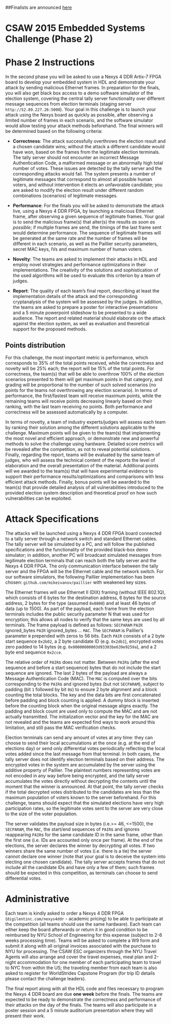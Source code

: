 ##Finalists are announced [here](esc2015_finalists.md)

CSAW 2015 Embedded Systems Challenge (Phase 2)
==============================================

Phase 2 Instructions
====================

In the second phase you will be asked to use a Nexys 4 DDR Artix-7
FPGA board to develop your embedded system in HDL and demonstrate
your attack by sending malicious Ethernet frames. In preparation for
the finals, you will also get black box access to a demo software
simulator of the election system, covering the central tally server
functionality over different message sequences from
election terminals (staging server `http://52.89.227.26:5000`). Your goal in this challenge is to launch your
attack using the Nexys board as quickly as possible, after observing
a limited number of frames in each scenario, and the software
simulator would allow testing your attack methods beforehand. The
final winners will be determined based on the following criteria:

-   **Correctness**: The attack successfully overthrows the election
	result and a chosen candidate wins; without the attack a
	different candidate would have won, based on the frames from the
	legitimate election terminals. The tally server should not
	encounter an incorrect Message Authentication Code, a malformed
	message or an abnormally high total number of votes. These
	issues are detected by the tally server and the corresponding
	attacks would fail. The system presents a number of legitimate
	messages that correspond to almost all possible human voters,
	and without intervention it elects an unfavorable candidate; you
	are asked to modify the election result under different random
	combinations (scenarios) of legitimate messages.

-   **Performance**: For the finals you will be asked to demonstrate
	the attack live, using a Nexys 4 DDR FPGA, by launching a
	malicious Ethernet frame, after observing a given sequence of
	legitimate frames. Your goal is to send the malicious frame(s)
	that alter(s) the results *as soon as possible*; if multiple
	frames are send, the timings of the last frame sent would
	determine performance. The sequence of legitimate frames will be
	generated at the same rate and the number of frames will be
	different in each scenario, as well as the Paillier security
	parameters, secret MAC keys, IVs and maximum number of
	human voters.

-   **Novelty**: The teams are asked to implement their attacks in HDL
	and employ novel strategies and performance optimizations in
	their implementations. The creativity of the solutions and
	sophistication of the used algorithms will be used to evaluate
	this criterion by a team of judges.

-   **Report**: The quality of each team’s final report, describing at
	least the implementation details of the attack and the
	corresponding cryptanalysis of the system will be assessed by
	the judges. In addition, the teams are asked to prepare a poster
	for interactive presentations and a 5 minute powerpoint
	slideshow to be presented to a wide audience. The report and
	related material should elaborate on the attack against the
	election system, as well as evaluation and theoretical support
	for the proposed methods.

Points distribution
-------------------

For this challenge, the most important metric is performance, which
corresponds to 35% of the total points received, while the correctness
and novelty will be 25% each; the report will be 15% of the total
points. For correctness, the team(s) that will be able to overthrow 100%
of the election scenarios presented to them will get maximum points in
that category, and grading will be proportional to the number of such
solved scenarios (no points for the teams not overthrowing any election
scenario). In terms of performance, the first/fastest team will receive
maximum points, while the remaining teams will receive points decreasing
linearly based on their ranking, with the last team receiving no points.
Both performance and correctness will be assessed automatically by a
computer.

In terms of novelty, a team of industry experts/judges will assess each
team by ranking their solution among the different solutions applicable
to the challenge. Maximum points will be given to the team(s) that
implementing the most novel and efficient approach, or demonstrate new
and powerful methods to solve the challenge using hardware. Detailed
score metrics will be revealed after the competition, as not to reveal
potential solutions. Finally, regarding the report, teams will be
evaluated by the same team of judges, who will assess the technical
content of the reports the level of elaboration and the overall
presentation of the material. Additional points will we awarded to the
team(s) that will have experimental evidence to support their
performance results/optimizations and comparisons with less efficient
attack methods. Finally, bonus points will be awarded to the team(s)
that provide detailed analysis of all vulnerabilities introduced to the
provided election system description and theoretical proof on how such
vulnerabilities can be exploited.

Attack Specifications
=====================

The attacks will be launched using a Nexys 4 DDR FPGA board connected to
a tally server through a network switch and standard Ethernet cables.
The tally server will be simulated by a PC, and will follow the
published specifications and the functionality of the provided black-box
demo simulator; in addition, another PC will broadcast simulated
messages from legitimate election terminals that can reach both the
tally server and the Nexys 4 DDR FPGA. The only communication interface
between the tally server and the FPGA will be the Ethernet cable and the
network switch. For our software simulators, the following Paillier
implementation has been chosen: `github.com/mikeivanov/paillier`
with weakened key sizes.

The Ethernet frames will use Ethernet II (DIX) framing (without ‎IEEE
802.1Q), which consists of 6 bytes for the destination address, 6 bytes
for the source address, 2 bytes for the type (assumed `0x0800`) and at
least 46 bytes of data (up to 1500). As part of the payload, each frame
from the election terminals includes the public security parameter N
that was used for encryption; this allows all nodes to verify that the
same keys are used by all terminals. The frame payload is defined as
follows: `SECPARAM` `PAIR` ignored\_bytes `PAIR` ignored\_bytes ... `MAC`. The
`SECPARAM` is Paillier’s parameter `N` prepended with zeros to 56 bits. Each
`PAIR` consists of a 2 byte start sequence `0x2b02`, a 2 byte candidate ID
(e.g. `0x2db1`), encrypted votes zero padded to 14 bytes (e.g.
`0x00000000003d93303be639e9259a`), and a 2 byte end sequence `0x2cce`.

The relative order of `PAIR`s does not matter. Between `PAIR`s (after the
end sequence and before a start sequence) bytes that do not include the
start sequence are ignored. The last 2 bytes of the payload are always a
Message Authentication Code (MAC). The `MAC` is computed over the bits
corresponding to the `PAIR`s and ignored bytes (but not `SECPARAM`), subject
to padding (bit `1` followed by bit `0`s) to ensure 2 byte alignment and a
block counting the total blocks. The key and the data bits are first
concatenated before padding and block counting is applied. A dummy block
is inserted before the counting block when the original message aligns
exactly. The padding and block count are used only to compute the MAC
and are not actually transmitted. The initialization vector and the key
for the MAC are not revealed and the teams are expected find ways to
work around this limitation, and still pass the MAC verification checks.

Election terminals can send any amount of votes at any time: they can
choose to send their local accumulations at the once (e.g. at the end of
elections day) or send only differential votes periodically reflecting
the local votes added since the last message from that terminal. In both
cases, the tally server does not identify election terminals based on
their address. The encrypted votes in the system are accumulated by the
server using the additive property of Paillier. The plaintext numbers
representing votes are not encoded in any way before being encrypted,
and the tally server accumulates the votes directly without decrypting
the contents until the moment that the winner is announced. At that
point, the tally server checks if the total decrypted votes distributed
to the candidates are less than the maximum population of voters known
to the server beforehand. For this challenge, teams should expect that
the simulated elections have very high participation rates, so the
legitimate votes sent to the server are very close to the size of the
voter population.

The server validates the payload size in bytes (i.e.>= 46,
<=1500), the `SECPARAM`, the `MAC`, the start/end sequences of `PAIR`s and ignores
reappearing `PAIR`s for the same candidate ID in the same frame, other
than the first one (i.e. IDs are accounted only once per frame). At the
end of the elections, the server declares the winner by decrypting all
votes. If two winners share the same number of votes (i.e. there is a
tie) the server cannot declare one winner (note that your goal is to
deceive the system into electing one chosen candidate). The tally server
accepts frames that do not include all the candidate IDs and have only a
few of them; such frames should be expected in this competition, as
terminals can choose to send differential votes.

Administrative
==============

Each team is kindly asked to order a Nexys 4 DDR FPGA
(`digilentinc.com/nexys4ddr` - academic pricing) to be able to
participate at the competition (all teams should use the same hardware).
Each team can either keep the board afterwards or return it in good
condition to be reimbursed by NYU School of Engineering for this expense
(subject to 2-6 weeks processing time). Teams will be asked to complete
a W9 form and submit it along with all original invoices associated with
the purchase to NYU for processing. The CSAW ESC organizers through the
NYU Travel Agents will also arrange and cover the travel expenses, meal
plan and 2-night accommodation for one member of each participating team
to travel to NYC from within the US; the traveling member from each team
is also asked to register for WorldStrides Capstone Program (for trip ID
details please contact the challenge leaders).

The final report along with all the HDL code and files necessary to
program the Nexys 4 DDR board are due **one week** before the finals.
The teams are expected to be ready to demonstrate the correctness and
performance of their attacks on the day of the finals. The teams will
also participate in a poster session and a 5 minute auditorium
presentation where they will present their work.

